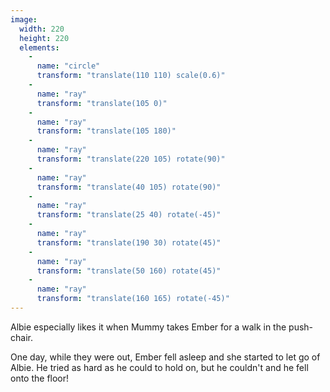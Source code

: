 ```yaml
---
image:
  width: 220
  height: 220
  elements:
    -
      name: "circle"
      transform: "translate(110 110) scale(0.6)"
    -
      name: "ray"
      transform: "translate(105 0)"
    -
      name: "ray"
      transform: "translate(105 180)"
    -
      name: "ray"
      transform: "translate(220 105) rotate(90)"
    -
      name: "ray"
      transform: "translate(40 105) rotate(90)"
    -
      name: "ray"
      transform: "translate(25 40) rotate(-45)"
    -
      name: "ray"
      transform: "translate(190 30) rotate(45)"
    -
      name: "ray"
      transform: "translate(50 160) rotate(45)"
    -
      name: "ray"
      transform: "translate(160 165) rotate(-45)"   
---
```

Albie especially likes it when Mummy takes Ember for a walk in the push-chair.

One day, while they were out, Ember fell asleep and she started to let go of Albie. He tried as hard as he could to hold on, but he couldn't and he fell onto the floor!
